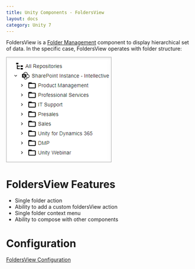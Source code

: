 ```yaml
---
title: Unity Components - FoldersView
layout: docs
category: Unity 7
---
```

FoldersView is a [Folder Management](../features/folder-management.md) component to display hierarchical set of data. In the specific case, FoldersView operates with folder structure:

![FoldersView](folders-view/images/folders-view.png)

# FoldersView Features

- Single folder action
- Ability to add a custom foldersView action
- Single folder context menu
- Ability to compose with other components

# Configuration

[FoldersView Configuration](../configuration/folders-view.md)
